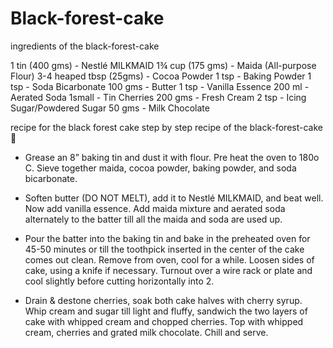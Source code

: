 # Black-forest-cake
 ingredients of the black-forest-cake

1 tin (400 gms)         -     Nestlé MILKMAID
1¾ cup (175 gms)          -   Maida (All-purpose Flour)
3-4 heaped tbsp (25gms)   -    Cocoa Powder
1 tsp                     -    Baking Powder
1 tsp                     -     Soda Bicarbonate
100 gms                   -     Butter
1 tsp                     -      Vanilla Essence
200 ml                    -     Aerated Soda
1small                   -      Tin Cherries
200 gms                  -      Fresh Cream
2 tsp                    -      Icing Sugar/Powdered Sugar
50 gms                   -      Milk Chocolate


recipe for the black forest cake
step by step recipe of the black-forest-cake
:cake:

* Grease an 8” baking tin and dust it with flour. Pre heat the oven to 180o C. Sieve together maida, cocoa powder, baking powder, and soda bicarbonate.

* Soften butter (DO NOT MELT), add it to Nestlé MILKMAID, and beat well. Now add vanilla essence. Add maida mixture and aerated soda alternately to the batter till all the maida and soda are used up.

* Pour the batter into the baking tin and bake in the preheated oven for 45-50 minutes or till the toothpick inserted in the center of the cake comes out clean. Remove from oven, cool for a while. Loosen sides of cake, using a knife if necessary. Turnout over a wire rack or plate and cool slightly before cutting horizontally into 2.

* Drain & destone cherries, soak both cake halves with cherry syrup. Whip cream and sugar till light and fluffy, sandwich the two layers of cake with whipped cream and chopped cherries. Top with whipped cream, cherries and grated milk chocolate. Chill and serve.
 
